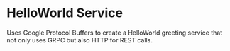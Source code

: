 # HelloWorld Service
Uses Google Protocol Buffers to create a HelloWorld greeting service that not only uses GRPC but also HTTP for REST calls.

